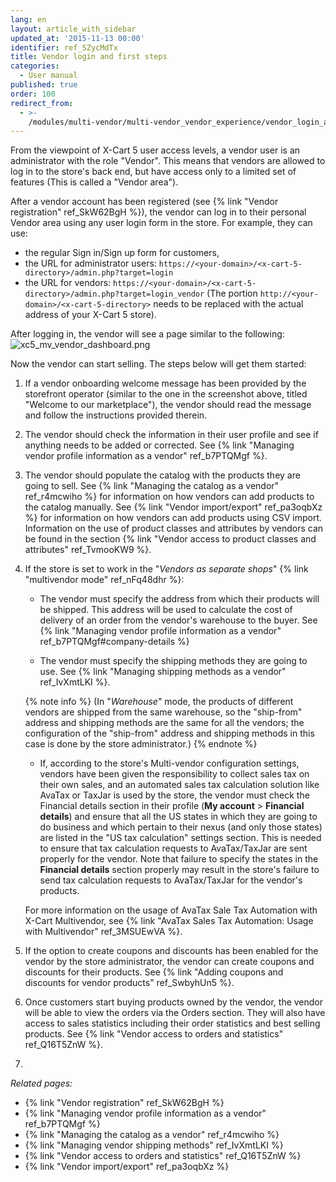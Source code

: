 ```yaml
---
lang: en
layout: article_with_sidebar
updated_at: '2015-11-13 00:00'
identifier: ref_SZycMdTx
title: Vendor login and first steps
categories:
  - User manual
published: true
order: 100
redirect_from:
  - >-
    /modules/multi-vendor/multi-vendor_vendor_experience/vendor_login_and_first_steps.html
---
```


From the viewpoint of X-Cart 5 user access levels, a vendor user is an administrator with the role "Vendor". This means that vendors are allowed to log in to the store's back end, but have access only to a limited set of features (This is called a "Vendor area").

After a vendor account has been registered (see {% link "Vendor registration" ref_SkW62BgH %}), the vendor can log in to their personal Vendor area using any user login form in the store. For example, they can use:

   * the regular Sign in/Sign up form for customers, 
   * the URL for administrator users: `https://<your-domain>/<x-cart-5-directory>/admin.php?target=login`
   * the URL for vendors: `https://<your-domain>/<x-cart-5-directory>/admin.php?target=login_vendor`
     (The portion `http://<your-domain>/<x-cart-5-directory>` needs to be replaced with the actual address of your X-Cart 5 store).

After logging in, the vendor will see a page similar to the following:
![xc5_mv_vendor_dashboard.png]({{site.baseurl}}/attachments/ref_SZycMdTx/xc5_mv_vendor_dashboard.png)

Now the vendor can start selling. The steps below will get them started:

1. If a vendor onboarding welcome message has been provided by the storefront operator (similar to the one in the screenshot above, titled "Welcome to our marketplace"), the vendor should read the message and follow the instructions provided therein. 

2. The vendor should check the information in their user profile and see if anything needs to be added or corrected. See {% link "Managing vendor profile information as a vendor" ref_b7PTQMgf %}.

3.  The vendor should populate the catalog with the products they are going to sell. See {% link "Managing the catalog as a vendor" ref_r4mcwiho %} for information on how vendors can add products to the catalog manually. See {% link "Vendor import/export" ref_pa3oqbXz %} for information on how vendors can add products using CSV import.
    Information on the use of product classes and attributes by vendors can be found in the section {% link "Vendor access to product classes and attributes" ref_TvmooKW9 %}.

4.  If the store is set to work in the "_Vendors as separate shops_" {% link "multivendor mode" ref_nFq48dhr %}:
    *  The vendor must specify the address from which their products will be shipped. This address will be used to calculate the cost of delivery of an order from the vendor's warehouse to the buyer. See {% link "Managing vendor profile information as a vendor" ref_b7PTQMgf#company-details %}

    *  The vendor must specify the shipping methods they are going to use. See {% link "Managing shipping methods as a vendor" ref_IvXmtLKI %}.

    {% note info %}
    (In "_Warehouse_" mode, the products of different vendors are shipped from the same warehouse, so the "ship-from" address and shipping methods are the same for all the vendors; the configuration of the "ship-from" address and shipping methods in this case is done by the store administrator.)
    {% endnote %}

    * If, according to the store's Multi-vendor configuration settings, vendors have been given the responsibility to collect sales tax on their own sales, and an automated sales tax calculation solution like AvaTax or TaxJar is used by the store, the vendor must check the Financial details section in their profile (**My account** > **Financial details**) and ensure that all the US states in which they are going to do business and which pertain to their nexus (and only those states) are listed in the "US tax calculation" settings section. This is needed to ensure that tax calculation requests to AvaTax/TaxJar are sent properly for the vendor. Note that failure to specify the states in the **Financial details** section properly may result in the store's failure to send tax calculation requests to AvaTax/TaxJar for the vendor's products.

    For more information on the usage of AvaTax Sale Tax Automation with X-Cart Multivendor, see {% link "AvaTax Sales Tax Automation: Usage with Multivendor" ref_3MSUEwVA %}.
    
5.  If the option to create coupons and discounts has been enabled for the vendor by the store administrator, the vendor can create coupons and discounts for their products. See {% link "Adding coupons and discounts for vendor products" ref_SwbyhUn5 %}.

6. Once customers start buying products owned by the vendor, the vendor will be able to view the orders via the Orders section. They will also have access to sales statistics including their order statistics and best selling products. See {% link "Vendor access to orders and statistics" ref_Q16T5ZnW %}.

7. 

_Related pages:_

*   {% link "Vendor registration" ref_SkW62BgH %}
*   {% link "Managing vendor profile information as a vendor" ref_b7PTQMgf %}
*   {% link "Managing the catalog as a vendor" ref_r4mcwiho %}
*   {% link "Managing vendor shipping methods" ref_IvXmtLKI %}
*   {% link "Vendor access to orders and statistics" ref_Q16T5ZnW %}
*   {% link "Vendor import/export" ref_pa3oqbXz %}
